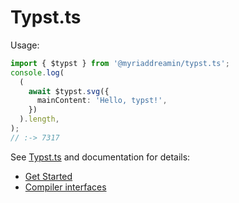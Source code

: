 # Typst.ts

Usage:

```typescript
import { $typst } from '@myriaddreamin/typst.ts';
console.log(
  (
    await $typst.svg({
      mainContent: 'Hello, typst!',
    })
  ).length,
);
// :-> 7317
```

See [Typst.ts](https://github.com/Myriad-Dreamin/typst.ts) and documentation for details:

- [Get Started](https://myriad-dreamin.github.io/typst.ts/cookery/get-started.html)
- [Compiler interfaces](https://myriad-dreamin.github.io/typst.ts/cookery/guide/compilers.html)
